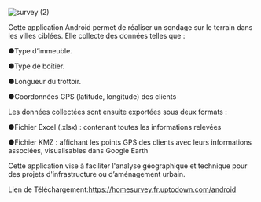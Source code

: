 ![survey (2)](https://github.com/user-attachments/assets/77d1abfb-91e6-4cf7-9ec0-75071778c372)




Cette application Android permet de réaliser un sondage sur le terrain dans les villes ciblées. Elle collecte des données telles que :

●Type d’immeuble.

●Type de boîtier.

●Longueur du trottoir.

●Coordonnées GPS (latitude, longitude) des clients

Les données collectées sont ensuite exportées sous deux formats :

●Fichier Excel (.xlsx) : contenant toutes les informations relevées

●Fichier KMZ : affichant les points GPS des clients avec leurs informations associées, visualisables dans Google Earth

Cette application vise à faciliter l'analyse géographique et technique pour des projets d'infrastructure ou d’aménagement urbain.

Lien de Téléchargement:https://homesurvey.fr.uptodown.com/android
